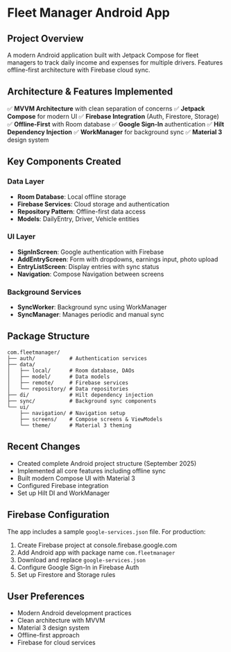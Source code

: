 # Fleet Manager Android App  

## Project Overview
A modern Android application built with Jetpack Compose for fleet managers to track daily income and expenses for multiple drivers. Features offline-first architecture with Firebase cloud sync.

## Architecture & Features Implemented
✅ **MVVM Architecture** with clean separation of concerns
✅ **Jetpack Compose** for modern UI
✅ **Firebase Integration** (Auth, Firestore, Storage)
✅ **Offline-First** with Room database
✅ **Google Sign-In** authentication
✅ **Hilt Dependency Injection**
✅ **WorkManager** for background sync
✅ **Material 3** design system

## Key Components Created

### Data Layer
- **Room Database**: Local offline storage
- **Firebase Services**: Cloud storage and authentication  
- **Repository Pattern**: Offline-first data access
- **Models**: DailyEntry, Driver, Vehicle entities

### UI Layer  
- **SignInScreen**: Google authentication with Firebase
- **AddEntryScreen**: Form with dropdowns, earnings input, photo upload
- **EntryListScreen**: Display entries with sync status
- **Navigation**: Compose Navigation between screens

### Background Services
- **SyncWorker**: Background sync using WorkManager
- **SyncManager**: Manages periodic and manual sync

## Package Structure
```
com.fleetmanager/
├── auth/           # Authentication services
├── data/
│   ├── local/      # Room database, DAOs
│   ├── model/      # Data models
│   ├── remote/     # Firebase services
│   └── repository/ # Data repositories
├── di/             # Hilt dependency injection
├── sync/           # Background sync components
└── ui/
    ├── navigation/ # Navigation setup
    ├── screens/    # Compose screens & ViewModels
    └── theme/      # Material 3 theming
```

## Recent Changes
- Created complete Android project structure (September 2025)
- Implemented all core features including offline sync
- Built modern Compose UI with Material 3
- Configured Firebase integration
- Set up Hilt DI and WorkManager

## Firebase Configuration
The app includes a sample `google-services.json` file. For production:
1. Create Firebase project at console.firebase.google.com
2. Add Android app with package name `com.fleetmanager`
3. Download and replace `google-services.json`
4. Configure Google Sign-In in Firebase Auth
5. Set up Firestore and Storage rules

## User Preferences
- Modern Android development practices
- Clean architecture with MVVM
- Material 3 design system
- Offline-first approach
- Firebase for cloud services

